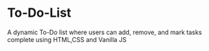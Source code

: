 # To-Do-List
 A dynamic To-Do list where users can add, remove, and mark tasks complete using HTML,CSS and Vanilla JS
